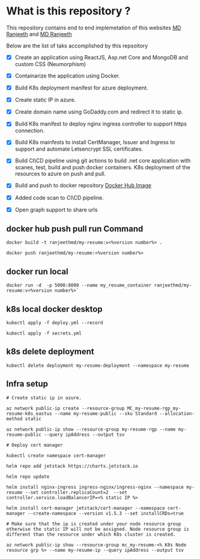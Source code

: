 # What is this repository ?
This repository contains end to end implemetation of this websites [MD Ranjeeth](https://md.ranjeeth.info) and [MD Ranjeeth](https://www.ranjeeth.info)

Below are the list of taks accomplished by this repsoitory

- [x] Create an application using ReactJS, Asp.net Core and MongoDB and custom CSS (Neumorphism)
- [x] Containarize the application using Docker.
- [x] Build K8s deployment manifest for azure deployment.
- [x] Create static IP in azure.
- [x] Create domain name using GoDaddy.com and redirect it to static ip.
- [x] Build K8s manifest to deploy nginx ingress controller to support https connection.
- [x] Build K8s mainfests to install CertManager, Issuer and Ingress to support and automate Letsencrypt SSL certificates.      
- [x] Build CI\CD pipeline using git actions to build .net core application with scanes, test, build and push docker containers. K8s deployment of the resources to azure on push and pull.
- [x] Build and push to docker repository [Docker Hub Image](https://hub.docker.com/repository/docker/ranjeethmd/my-resume)
- [x] Added code scan to CI\CD pipeline.
- [x] Open graph support to share urls


## docker hub push pull run Command
```
docker build -t ranjeethmd/my-resume:v<%version number%> .

docker push ranjeethmd/my-resume:<%version number%>
```
## docker run local
```
docker run -d  -p 5000:8080 --name my_resume_container ranjeethmd/my-resume:v<%version number%>`
```
## k8s local docker desktop
```
kubectl apply -f deploy.yml --record

kubectl apply -f secrets.yml
```
## k8s delete deployment
```
kubectl delete deployment my-resume-deployment --namespace my-resume
```
## Infra setup
```
# Create static ip in azure.

az network public-ip create --resource-group MC_my-resume-rgp_my-resume-k8s_eastus --name my-resume-public --sku Standard --allocation-method static

az network public-ip show --resource-group my-resume-rgp --name my-resume-public --query ipAddress --output tsv

# Deploy cert manager

kubectl create namespace cert-manager

helm repo add jetstack https://charts.jetstack.io

helm repo update

helm install nginx-ingress ingress-nginx/ingress-nginx --namespace my-resume --set controller.replicaCount=2  --set controller.service.loadBalancerIP=<% static IP %>

helm install cert-manager jetstack/cert-manager --namespace cert-manager --create-namespace --version v1.5.3 --set installCRDs=true

# Make sure that the ip is created under your node resource group otherwise the static IP will not be assigned. Node resource group is different than the resource under which K8s cluster is created.

az network public-ip show --resource-group mc_my-resume-<% K8s Node resource grp %> --name my-resume-ip --query ipAddress --output tsv
```
